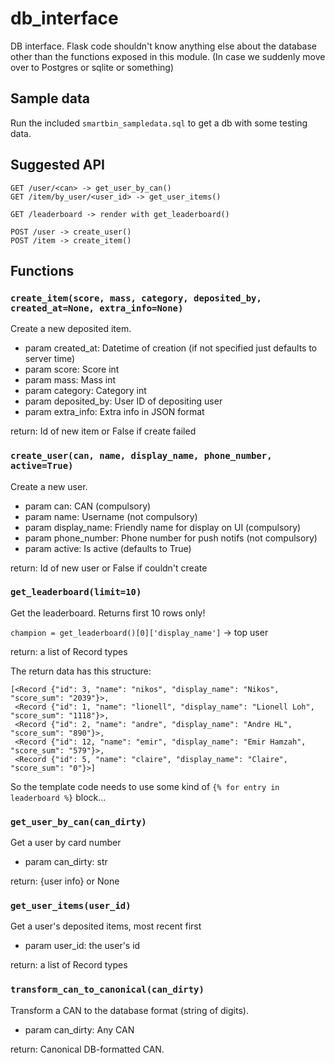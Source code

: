 # db_interface

DB interface. Flask code shouldn't know anything else about the database other
than the functions exposed in this module. (In case we suddenly move over to
Postgres or sqlite or something)

## Sample data

Run the included `smartbin_sampledata.sql` to get a db with some testing data.

## Suggested API

    GET /user/<can> -> get_user_by_can()
    GET /item/by_user/<user_id> -> get_user_items()
    
    GET /leaderboard -> render with get_leaderboard()
    
    POST /user -> create_user()
    POST /item -> create_item()

## Functions

### `create_item(score, mass, category, deposited_by, created_at=None, extra_info=None)`

Create a new deposited item.

- param created_at: Datetime of creation (if not specified just defaults to
server time)
- param score: Score int
- param mass: Mass int
- param category: Category int
- param deposited_by: User ID of depositing user
- param extra_info: Extra info in JSON format

return: Id of new item or False if create failed

### `create_user(can, name, display_name, phone_number, active=True)`

Create a new user.
    
- param can: CAN (compulsory)
- param name: Username (not compulsory)
- param display_name: Friendly name for display on UI (compulsory)
- param phone_number: Phone number for push notifs (not compulsory)
- param active: Is active (defaults to True)

return: Id of new user or False if couldn't create

### `get_leaderboard(limit=10)`

Get the leaderboard. Returns first 10 rows only!

`champion = get_leaderboard()[0]['display_name']` -> top user
    
return: a list of Record types

The return data has this structure:
    
    [<Record {"id": 3, "name": "nikos", "display_name": "Nikos", "score_sum": "2039"}>,
     <Record {"id": 1, "name": "lionell", "display_name": "Lionell Loh", "score_sum": "1118"}>,
     <Record {"id": 2, "name": "andre", "display_name": "Andre HL", "score_sum": "890"}>,
     <Record {"id": 12, "name": "emir", "display_name": "Emir Hamzah", "score_sum": "579"}>,
     <Record {"id": 5, "name": "claire", "display_name": "Claire", "score_sum": "0"}>]

So the template code needs to use some kind of `{% for entry in leaderboard %}` block...

### `get_user_by_can(can_dirty)`

Get a user by card number
    
- param can_dirty: str

return: {user info} or None

### `get_user_items(user_id)`

Get a user's deposited items, most recent first
    
- param user_id: the user's id

return: a list of Record types

### `transform_can_to_canonical(can_dirty)`

Transform a CAN to the database format (string of digits).
    
- param can_dirty: Any CAN

return: Canonical DB-formatted CAN.
